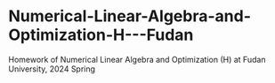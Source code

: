 # Numerical-Linear-Algebra-and-Optimization-H---Fudan
Homework of Numerical Linear Algebra and Optimization (H) at Fudan University, 2024 Spring
